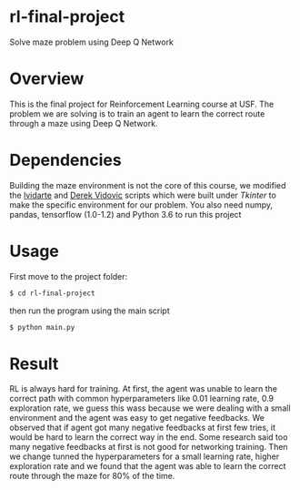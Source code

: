 # rl-final-project

Solve maze problem using Deep Q Network

# Overview

This is the final project for Reinforcement Learning course at USF. The problem we are solving is to train an agent to learn the correct route through a maze using Deep Q Network.

# Dependencies

Building the maze environment is not the core of this course, we modified the [lvidarte](https://github.com/lvidarte/maze) and [Derek Vidovic](http://new.math.uiuc.edu/math198/MA198-2012/vidovic2/python/Maze.py) scripts which were built under *Tkinter* to make the specific environment for our problem. You also need numpy, pandas, tensorflow (1.0-1.2) and Python 3.6 to run this project

# Usage

First move to the project folder:

```bash
$ cd rl-final-project
```

then run the program using the main script

```bash
$ python main.py
```

# Result

RL is always hard for training. At first, the agent was unable to learn the correct path with common hyperparameters like 0.01 learning rate, 0.9 exploration rate, we guess this wass because we were dealing with a small environment and the agent was easy to get negative feedbacks. We observed that if agent got many negative feedbacks at first few tries, it would be hard to learn the correct way in the end. Some research said too many negative feedbacks at first is not good for networking training. Then we change tunned the hyperparameters for a small learning rate, higher exploration rate and we found that the agent was able to learn the correct route through the maze for 80% of the time. 

